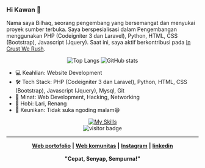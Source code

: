 
### Hi Kawan 👋
<!--
Here are some ideas to get you started:

- 🌱 Saat ini aku sedang belajar pengembangan website
- 👯 Saya ingin berkolaborasi dalam pengembangan website, jaringan, dan peretasan
- 💬 Tanyakan padaku tentang programming, peretasan, jaringan
- 📫 Cara menghubungi saya: ...
- 😄 Kata ganti: ...
- ⚡ Fakta menarik: ...
-->

Nama saya Bilhaq, seorang pengembang yang bersemangat dan menyukai proyek sumber terbuka. Saya berspesialisasi dalam Pengembangan menggunakan PHP (Codeigniter 3 dan Laravel), Python, HTML, CSS (Bootstrap), Javascript (Jquery). Saat ini, saya aktif berkontribusi pada [In Crust We Rush](https://github.com/ICWR-TEAM).

<div align="center">
  
![Top Langs](https://github-readme-stats.vercel.app/api/top-langs/?username=Jon3sjns&layout=donut&hide=)
![GitHub stats](https://github-readme-stats.vercel.app/api?username=Jon3sjns&show_icons=true&theme=dark&size_weight=0.5&count_weight=0.5)

</div>

- 💻 Keahlian: Website Development
- 🛠️ Tech Stack:  PHP (Codeigniter 3 dan Laravel), Python, HTML, CSS (Bootstrap), Javascript (Jquery), Mysql, Git
- 🌟 Minat: Web Development, Hacking, Networking
- 🎵 Hobi: Lari, Renang
- 🌈 Keunikan: Tidak suka ngoding malam😄

<div align="center">

[![My Skills](https://skillicons.dev/icons?i=php,mysql,py,js,html,css,bootstrap,laravel,postman,powershell)](https://skillicons.dev)
<br>
![visitor badge](https://visitor-badge.laobi.icu/badge?page_id=Jon3sjns&left_text=My%20Page%20Visitors)
</div>
<hr>
<div align="center">
  
[**Web portofolio**](https://jon3sjns.github.io/) **|**
[**Web komunitas**](https://incrustwerush.org/) **|**
[**Instagram**](https://www.instagram.com/billy000_00/) **|**
[**linkedin**](https://www.linkedin.com/in/bilhaq-syahbani-sahatmojo/)
<br><br>
**"Cepat, Senyap, Sempurna!"** 
</div>
